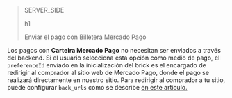 > SERVER_SIDE
>
> h1
>
> Enviar el pago con Billetera Mercado Pago

Los pagos con **Carteira Mercado Pago** no necesitan ser enviados a través del backend. Si el usuario selecciona esta opción como medio de pago, el `preferenceId` enviado en la inicialización del brick es el encargado de redirigir al comprador al sitio web de Mercado Pago, donde el pago se realizará directamente en nuestro sitio. Para redirigir al comprador a tu sitio, puede configurar `back_urls` como se describe [en este artículo.](/developers/es/docs/checkout-bricks/payment-brick/additional-customization/preferences#bookmark_redirigir_al_comprador_a_tu_sitio_web)
